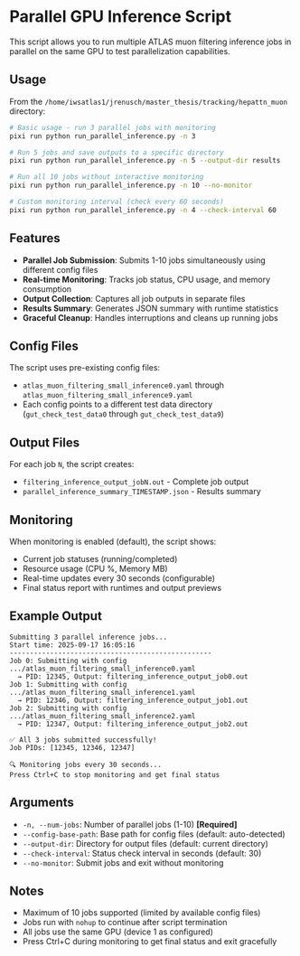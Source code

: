 # Parallel GPU Inference Script

This script allows you to run multiple ATLAS muon filtering inference jobs in parallel on the same GPU to test parallelization capabilities.

## Usage

From the `/home/iwsatlas1/jrenusch/master_thesis/tracking/hepattn_muon` directory:

```bash
# Basic usage - run 3 parallel jobs with monitoring
pixi run python run_parallel_inference.py -n 3

# Run 5 jobs and save outputs to a specific directory
pixi run python run_parallel_inference.py -n 5 --output-dir results

# Run all 10 jobs without interactive monitoring
pixi run python run_parallel_inference.py -n 10 --no-monitor

# Custom monitoring interval (check every 60 seconds)
pixi run python run_parallel_inference.py -n 4 --check-interval 60
```

## Features

- **Parallel Job Submission**: Submits 1-10 jobs simultaneously using different config files
- **Real-time Monitoring**: Tracks job status, CPU usage, and memory consumption
- **Output Collection**: Captures all job outputs in separate files
- **Results Summary**: Generates JSON summary with runtime statistics
- **Graceful Cleanup**: Handles interruptions and cleans up running jobs

## Config Files

The script uses pre-existing config files:
- `atlas_muon_filtering_small_inference0.yaml` through `atlas_muon_filtering_small_inference9.yaml`
- Each config points to a different test data directory (`gut_check_test_data0` through `gut_check_test_data9`)

## Output Files

For each job `N`, the script creates:
- `filtering_inference_output_jobN.out` - Complete job output
- `parallel_inference_summary_TIMESTAMP.json` - Results summary

## Monitoring

When monitoring is enabled (default), the script shows:
- Current job statuses (running/completed)
- Resource usage (CPU %, Memory MB)
- Real-time updates every 30 seconds (configurable)
- Final status report with runtimes and output previews

## Example Output

```
Submitting 3 parallel inference jobs...
Start time: 2025-09-17 16:05:16
--------------------------------------------------
Job 0: Submitting with config .../atlas_muon_filtering_small_inference0.yaml
  → PID: 12345, Output: filtering_inference_output_job0.out
Job 1: Submitting with config .../atlas_muon_filtering_small_inference1.yaml
  → PID: 12346, Output: filtering_inference_output_job1.out
Job 2: Submitting with config .../atlas_muon_filtering_small_inference2.yaml
  → PID: 12347, Output: filtering_inference_output_job2.out

✅ All 3 jobs submitted successfully!
Job PIDs: [12345, 12346, 12347]

🔍 Monitoring jobs every 30 seconds...
Press Ctrl+C to stop monitoring and get final status
```

## Arguments

- `-n, --num-jobs`: Number of parallel jobs (1-10) **[Required]**
- `--config-base-path`: Base path for config files (default: auto-detected)
- `--output-dir`: Directory for output files (default: current directory)
- `--check-interval`: Status check interval in seconds (default: 30)
- `--no-monitor`: Submit jobs and exit without monitoring

## Notes

- Maximum of 10 jobs supported (limited by available config files)
- Jobs run with `nohup` to continue after script termination
- All jobs use the same GPU (device 1 as configured)
- Press Ctrl+C during monitoring to get final status and exit gracefully